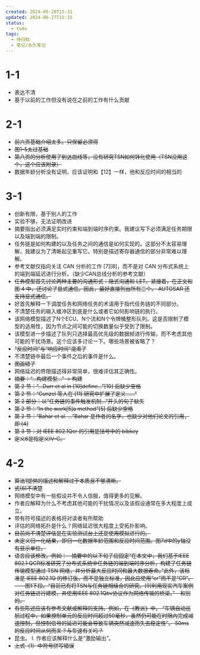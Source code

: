 ```yaml
---
created: 2024-05-20T15:31
updated: 2024-06-27T15:15
status:
  - todo
tags:
  - 待归档
  - 笔记/永久笔记
---
```

# 1-1
- 表达不清
- 基于以前的工作但没有说在之前的工作有什么贡献
# 2-1
 - ~~前六页基础介绍太多。只保留必须得~~
- ~~图1-5太过基础~~
- ~~第八页的分析使用了到达曲线等，没有研究TSN如何转化使用（TSN没用这个，这个应该附录）~~
- 数据年龄分析没有证明，应该证明和【12】一样，他和反应时间的相当的
# 3-1
- 创新有限，基于别人的工作
- 实验不够，无法证明改进
- 摘要指出必须满足实时约束和端到端时序约束。我建议写下必须满足任务期限以及端到端的限制。
- 任务链是如何构建的以及任务之间的通信是如何实现的。这部分不太容易理解，我建议为了清晰起见重写它。特别是描述寄存器通信的部分非常难以理解。
- 参考文献仅指向关注 CAN 分析的工作 [7][8]，而不是对 CAN 分布式系统上的端到端延迟进行分析。（缺少CAN总线分析的参考文献）
- ~~任务模型首先讨论两种主要的沟通形式：隐式沟通和 LET。紧接着，在正文和图 4 中，还讨论了显式通信。因此，最好直接列出所有三个。 AUTOSAR 还支持显式通信。~~
- 好首先解释一下调度任务和网络任务的术语用于指代任务链的不同部分。
- 不清楚任务的输入缓冲区到底是什么或者它如何影响链的执行。
- 该网络模型描述了N个ECU、N个流和N个令牌桶整形队列。这是否限制了模型的适用性，因为节点之间可能的切换数量似乎受到了限制。
- 该模型进一步描述了队列只选择最高优先级的数据帧进行传输，而不考虑其他可能的干扰场景。这个应该多讨论一下。哪些场景被省略了？
- ~~“反应时间”与“响应时间”混淆了~~
- 不清楚链中最后一个事件之后的事件是什么。
- ~~图画错了~~
- 网络延迟的界限描述得非常简单，很难评估其正确性。
- ~~摘要：“...构建模型...” -> 构建~~
- ~~第 2 节：“...Durr et al in [10]define...”[10] 后缺少空格~~
- ~~第 2 节：“Gunzel 等人在 [11] 研究中扩展了定义……”~~
- ~~第 2 部分：以“任务链的事件触发机制...”开头的句子缺失~~
- ~~第 2 节：“In the work[5]a method”[5] 后缺少空格~~
- ~~第 2 节：“Bahar et al. ...”Bahar 是作者的名字，也缺少对他们论文的引用，即 [4]~~
- ~~第 3 节：对 IEEE 802.1Qcr 的引用是括号中的 bibkey~~
- ~~定义6是指定义IV-C。~~
# 4-2
- ~~算法1提供的描述和解释过于本质且不够清晰。~~
- ~~式(6)不清楚~~
- 网络模型中有一些假设并不令人信服，值得更多的见解。
- 作者应解释为什么不考虑其他可能的干扰情况以及该假设通常在多大程度上成立。
- 带有符号描述的表格将对读者有所帮助
- 评估的网络拓扑是什么？网络延迟很大程度上受拓扑影响。
- ~~目前尚不清楚评估是在实验测试台上还是使用模拟进行的。~~
- ~~未定义归一化结果，即归一化数据年龄范围和反应时间范围。图7d中的y轴没有显示单位。~~
- ~~语言应该修改。例如：--摘要中的以下句子应固定“在本文中，我们基于IEEE 802.1 QCR标准研究了分布式系统中任务链的端到端时序分析，构建了任务链传输模型通过 TSN 网络，并分析最大反应时间和最大数据寿命。”此外，该标准是 IEEE 802.1Q 的修订版，而不是独立标准，因此应使用“cr”而不是“CR”。 ——图1下段。“目前已有将TSN与任务链相结合的研究。[9]利用现实汽车案例对任务链进行建模，并使用IEEE 802.1Qbv协议作为网络传输的桥梁。” - 和别的。~~
- ~~有些陈述应该有参考文献或解释的支持。例如，在《教派》中。 “车辆自动巡航过程中，如果控制单元的反应时间超过50毫秒，虽然仍可能在时限内完成减速控制，但控制信号的延迟可能会导致车辆突然减速而失去稳定性”。 50ms的反应时间从何而来？与车速有关吗？~~
- 昆虫。 I. 作者应该解释什么是“激励输出”。
- ~~上式（1）中符号拼写错误~~
